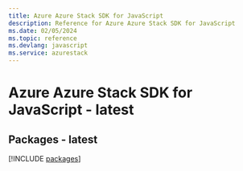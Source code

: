 ```yaml
---
title: Azure Azure Stack SDK for JavaScript
description: Reference for Azure Azure Stack SDK for JavaScript
ms.date: 02/05/2024
ms.topic: reference
ms.devlang: javascript
ms.service: azurestack
---
```

# Azure Azure Stack SDK for JavaScript - latest
## Packages - latest
[!INCLUDE [packages](azure-stack-index.md)]